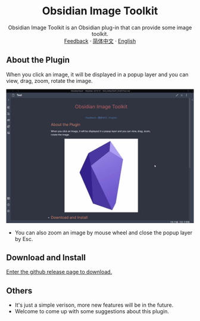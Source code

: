  <h1 align="center">Obsidian Image Toolkit</h1>
 <p align="center">
    <span>Obsidian Image Toolkit is an Obsidian plug-in that can provide some image toolkit.</span>
    <br/>
    <a href="https://github.com/sissilab/obsidian-image-toolkit/issues">Feedback</a>
    ·
    <a href="/README_cn.md">简体中文</a>
    ·
    <a href="/README.md">English</a>
</p>

## About the Plugin
When you click an image, it will be displayed in a popup layer and you can view, drag, zoom, rotate the image.

![view_image.png](example/view_image.gif)

* You can also zoom an image by mouse wheel and close the popup layer by Esc.

## Download and Install
[Enter the github release page to download.](https://github.com/sissilab/obsidian-image-toolkit/releases)

## Others
* It's just a simple verison, more new features will be in the future.
* Welcome to come up with some suggestions about this plugin.